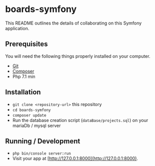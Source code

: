 # boards-symfony

This README outlines the details of collaborating on this Symfony application.

## Prerequisites

You will need the following things properly installed on your computer.

* [Git](https://git-scm.com/)
* [Composer](https://getcomposer.org/)
* Php 7.1 min

## Installation

* `git clone <repository-url>` this repository
* `cd boards-symfony`
* `composer update`
* Run the database creation script (`dataBase/projects.sql`) on your mariaDb / mysql server

## Running / Development

* `php bin/console server:run`
* Visit your app at [http://127.0.0.1:8000](http://127.0.0.1:8000).
